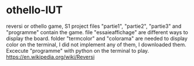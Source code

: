 # othello-IUT
reversi or othello game, S1 project
files "partie1", "partie2", "partie3" and "programme" contain the game.
file "essaieaffichage" are different ways to display the board.
folder "termcolor" and "colorama" are needed to display color on the terminal, I did not implement any of them, I downloaded them.
Excecute "programme" with python on the terminal to play.
https://en.wikipedia.org/wiki/Reversi
